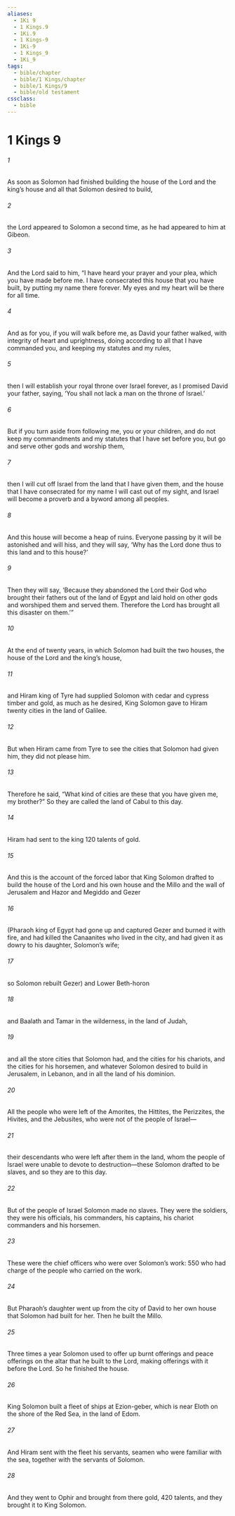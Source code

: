 ```yaml
---
aliases:
  - 1Ki 9
  - 1 Kings.9
  - 1Ki.9
  - 1 Kings-9
  - 1Ki-9
  - 1 Kings_9
  - 1Ki_9
tags:
  - bible/chapter
  - bible/1 Kings/chapter
  - bible/1 Kings/9
  - bible/old testament
cssclass:
  - bible
---
```


# 1 Kings 9

###### 1
As soon as Solomon had finished building the house of the Lord  and the king’s house and all that Solomon desired to build,
###### 2
the Lord appeared to Solomon a second time, as he had appeared to him at Gibeon.
###### 3
And the Lord said to him, “I have heard your prayer and your plea, which you have made before me. I have consecrated this house that you have built, by putting my name there forever. My eyes and my heart will be there for all time.
###### 4
And as for you, if you will walk before me, as David your father walked, with integrity of heart and uprightness, doing according to all that I have commanded you, and keeping my statutes and my rules,
###### 5
then I will establish your royal throne over Israel forever, as I promised David your father, saying, ‘You shall not lack a man on the throne of Israel.’
###### 6
But if you turn aside from following me, you or your children, and do not keep my commandments and my statutes that I have set before you, but go and serve other gods and worship them,
###### 7
then I will cut off Israel from the land that I have given them, and the house that I have consecrated for my name I will cast out of my sight, and Israel will become a proverb and a byword among all peoples.
###### 8
And this house will become a heap of ruins. Everyone passing by it will be astonished and will hiss, and they will say, ‘Why has the Lord done thus to this land and to this house?’
###### 9
Then they will say, ‘Because they abandoned the Lord their God who brought their fathers out of the land of Egypt and laid hold on other gods and worshiped them and served them. Therefore the Lord has brought all this disaster on them.’”
###### 10
At the end of twenty years, in which Solomon had built the two houses, the house of the Lord and the king’s house,
###### 11
and Hiram king of Tyre had supplied Solomon with cedar and cypress timber and gold, as much as he desired, King Solomon gave to Hiram twenty cities in the land of Galilee.
###### 12
But when Hiram came from Tyre to see the cities that Solomon had given him, they did not please him.
###### 13
Therefore he said, “What kind of cities are these that you have given me, my brother?” So they are called the land of Cabul to this day.
###### 14
Hiram had sent to the king 120 talents of gold.
###### 15
And this is the account of the forced labor that King Solomon drafted to build the house of the Lord and his own house and the Millo and the wall of Jerusalem and Hazor and Megiddo and Gezer
###### 16
(Pharaoh king of Egypt had gone up and captured Gezer and burned it with fire, and had killed the Canaanites who lived in the city, and had given it as dowry to his daughter, Solomon’s wife;
###### 17
so Solomon rebuilt Gezer) and Lower Beth-horon
###### 18
and Baalath and Tamar in the wilderness, in the land of Judah,
###### 19
and all the store cities that Solomon had, and the cities for his chariots, and the cities for his horsemen, and whatever Solomon desired to build in Jerusalem, in Lebanon, and in all the land of his dominion.
###### 20
All the people who were left of the Amorites, the Hittites, the Perizzites, the Hivites, and the Jebusites, who were not of the people of Israel—
###### 21
their descendants who were left after them in the land, whom the people of Israel were unable to devote to destruction—these Solomon drafted to be slaves, and so they are to this day.
###### 22
But of the people of Israel Solomon made no slaves. They were the soldiers, they were his officials, his commanders, his captains, his chariot commanders and his horsemen.
###### 23
These were the chief officers who were over Solomon’s work: 550 who had charge of the people who carried on the work.
###### 24
But Pharaoh’s daughter went up from the city of David to her own house that Solomon had built for her. Then he built the Millo.
###### 25
Three times a year Solomon used to offer up burnt offerings and peace offerings on the altar that he built to the Lord, making offerings with it before the Lord. So he finished the house.
###### 26
King Solomon built a fleet of ships at Ezion-geber, which is near Eloth on the shore of the Red Sea, in the land of Edom.
###### 27
And Hiram sent with the fleet his servants, seamen who were familiar with the sea, together with the servants of Solomon.
###### 28
And they went to Ophir and brought from there gold, 420 talents, and they brought it to King Solomon.


